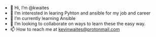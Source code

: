 - 👋 Hi, I’m @kwaites
- 👀 I’m interested in learing Pyhton and ansible for my job and career
- 🌱 I’m currently learning Ansible
- 💞️ I’m looking to collaborate on ways to learn these the easy way.
- 📫 How to reach me at kevinwaites@protonmail.com

<!---
kwaites/kwaites is a ✨ special ✨ repository because its `README.md` (this file) appears on your GitHub profile.
You can click the Preview link to take a look at your changes.
--->
